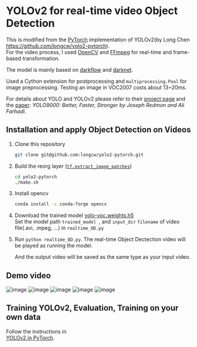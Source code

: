 # YOLOv2 for real-time video Object Detection
This is modified from the [PyTorch](https://github.com/pytorch/pytorch)
implementation of YOLOv2(by Long Chen https://github.com/longcw/yolo2-pytorch).    
For the video process, I used [OpenCV](https://github.com/opencv/opencv/tree/3.4.1) and [FFmpeg](https://www.ffmpeg.org/) for real-time and frame-based transformation.

The model is mainly based on [darkflow](https://github.com/thtrieu/darkflow)
and [darknet](https://github.com/pjreddie/darknet).

Used a Cython extension for postprocessing and 
`multiprocessing.Pool` for image preprocessing.
Testing an image in VOC2007 costs about 13~20ms.

For details about YOLO and YOLOv2 please refer to their [project page](https://pjreddie.com/darknet/yolo/) 
and the [paper](https://arxiv.org/abs/1612.08242):
*YOLO9000: Better, Faster, Stronger by Joseph Redmon and Ali Farhadi*.

## Installation and apply Object Detection on Videos
1. Clone this repository
    ```bash
    git clone git@github.com:longcw/yolo2-pytorch.git
    ```

2. Build the reorg layer ([`tf.extract_image_patches`](https://www.tensorflow.org/api_docs/python/tf/extract_image_patches))
    ```bash
    cd yolo2-pytorch
    ./make.sh
    ```
3. Install opencv
    ```bash
    conda install -c conda-forge opencv 
    ```

4. Download the trained model [yolo-voc.weights.h5](https://drive.google.com/open?id=0B4pXCfnYmG1WUUdtRHNnLWdaMEU)       
   Set the model path `trained_model `, and `input_dir` `filename` of video file(.avi, .mpeg, ...) in `realtime_OD.py`

5. Run `python realtime_OD.py`. The real-time Object Dectection video will be played as running the model.                   

   And the output video will be saved as the same type as your input video.

## Demo video
![image](https://github.com/judichunt/yolo2-pytorch-realtime-video/blob/master/demo_gif/example.gif)
![image](https://github.com/judichunt/yolo2-pytorch-realtime-video/blob/master/demo_gif/Obj_HomeOffice.gif)
![image](https://github.com/judichunt/yolo2-pytorch-realtime-video/blob/master/demo_gif/Obj_HomeOffice1.gif)
![image](https://github.com/judichunt/yolo2-pytorch-realtime-video/blob/master/demo_gif/Obj_TaipeiStreet.gif)
![image](https://github.com/judichunt/yolo2-pytorch-realtime-video/blob/master/demo_gif/Obj_TaipeiStreet1.gif)

## Training YOLOv2, Evaluation, Training on your own data
Follow the instructions in            
[YOLOv2 in PyTorch](https://github.com/longcw/yolo2-pytorch).
